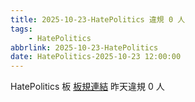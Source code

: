 ```yaml
---
title: 2025-10-23-HatePolitics 違規 0 人
tags:
    - HatePolitics
abbrlink: 2025-10-23-HatePolitics
date: HatePolitics-2025-10-23 12:00:00
---
```

HatePolitics 板 [板規連結](https://www.ptt.cc/bbs/HatePolitics/M.1617115262.A.D60.html)
昨天違規 0 人
